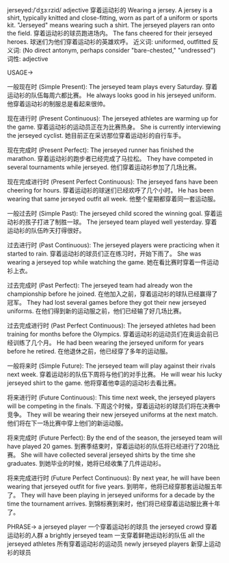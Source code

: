 jerseyed:/ˈdʒɜːrzid/
adjective
穿着运动衫的
Wearing a jersey.  A jersey is a shirt, typically knitted and close-fitting, worn as part of a uniform or sports kit. "Jerseyed" means wearing such a shirt.
The jerseyed players ran onto the field.  穿着运动衫的球员跑进场内。
The fans cheered for their jerseyed heroes.  球迷们为他们穿着运动衫的英雄欢呼。
近义词: uniformed, outfitted
反义词: (No direct antonym, perhaps consider "bare-chested," "undressed")
词性: adjective


USAGE->

一般现在时 (Simple Present):
The jerseyed team plays every Saturday. 穿着运动衫的队伍每周六都比赛。
He always looks good in his jerseyed uniform.  他穿着运动衫的制服总是看起来很帅。

现在进行时 (Present Continuous):
The jerseyed athletes are warming up for the game.  穿着运动衫的运动员正在为比赛热身。
She is currently interviewing the jerseyed cyclist. 她目前正在采访那位穿着运动衫的自行车手。

现在完成时 (Present Perfect):
The jerseyed runner has finished the marathon.  穿着运动衫的跑步者已经完成了马拉松。
They have competed in several tournaments while jerseyed.  他们穿着运动衫参加了几场比赛。

现在完成进行时 (Present Perfect Continuous):
The jerseyed fans have been cheering for hours. 穿着运动衫的球迷们已经欢呼了几个小时。
He has been wearing that same jerseyed outfit all week.  他整个星期都穿着同一套运动服。

一般过去时 (Simple Past):
The jerseyed child scored the winning goal.  穿着运动衫的孩子打进了制胜一球。
The jerseyed team played well yesterday.  穿着运动衫的队伍昨天打得很好。

过去进行时 (Past Continuous):
The jerseyed players were practicing when it started to rain. 穿着运动衫的球员们正在练习时，开始下雨了。
She was wearing a jerseyed top while watching the game.  她在看比赛时穿着一件运动衫上衣。

过去完成时 (Past Perfect):
The jerseyed team had already won the championship before he joined. 在他加入之前，穿着运动衫的球队已经赢得了冠军。
They had lost several games before they got their new jerseyed uniforms.  在他们得到新的运动服之前，他们已经输了好几场比赛。


过去完成进行时 (Past Perfect Continuous):
The jerseyed athletes had been training for months before the Olympics.  穿着运动衫的运动员们在奥运会前已经训练了几个月。
He had been wearing the jerseyed uniform for years before he retired.  在他退休之前，他已经穿了多年的运动服。

一般将来时 (Simple Future):
The jerseyed team will play against their rivals next week. 穿着运动衫的队伍下周将与他们的对手比赛。
He will wear his lucky jerseyed shirt to the game.  他将穿着他幸运的运动衫去看比赛。

将来进行时 (Future Continuous):
This time next week, the jerseyed players will be competing in the finals. 下周这个时候，穿着运动衫的球员们将在决赛中竞争。
They will be wearing their new jerseyed uniforms at the next match.  他们将在下一场比赛中穿上他们的新运动服。


将来完成时 (Future Perfect):
By the end of the season, the jerseyed team will have played 20 games. 到赛季结束时，穿着运动衫的队伍将已经进行了20场比赛。
She will have collected several jerseyed shirts by the time she graduates. 到她毕业的时候，她将已经收集了几件运动衫。

将来完成进行时 (Future Perfect Continuous):
By next year, he will have been wearing that jerseyed outfit for five years.  到明年，他将已经穿那套运动服五年了。
They will have been playing in jerseyed uniforms for a decade by the time the tournament arrives.  到锦标赛到来时，他们将已经穿着运动服比赛十年了。


PHRASE->
a jerseyed player  一个穿着运动衫的球员
the jerseyed crowd  穿着运动衫的人群
a brightly jerseyed team  一支穿着鲜艳运动衫的队伍
all the jerseyed athletes  所有穿着运动衫的运动员
newly jerseyed players  新穿上运动衫的球员
